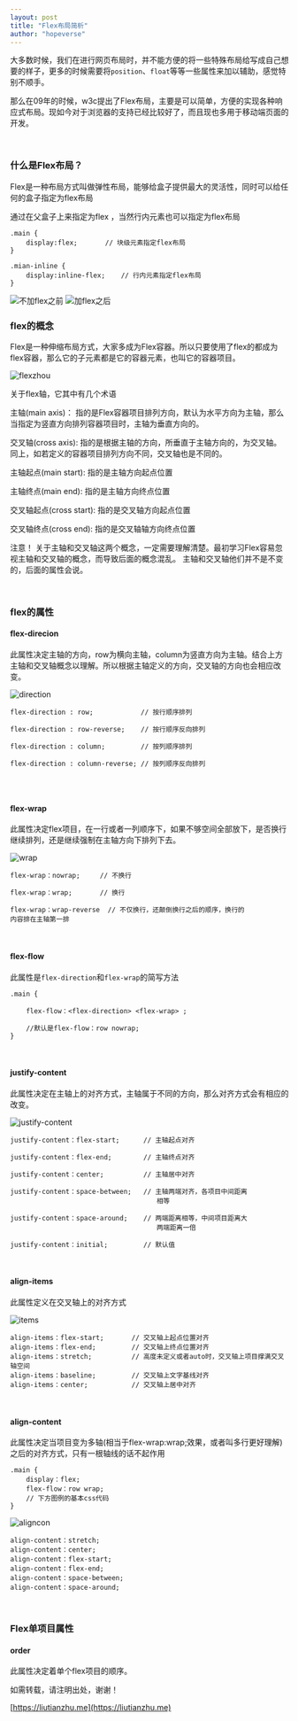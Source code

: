 ```yaml
---
layout: post
title: "Flex布局简析"
author: "hopeverse"
---
```


大多数时候，我们在进行网页布局时，并不能方便的将一些特殊布局给写成自己想要的样子，更多的时候需要将```position```、```float```等等一些属性来加以辅助，感觉特别不顺手。

那么在09年的时候，w3c提出了Flex布局，主要是可以简单，方便的实现各种响应式布局。现如今对于浏览器的支持已经比较好了，而且现也多用于移动端页面的开发。


<br/>

### 什么是Flex布局？

Flex是一种布局方式叫做弹性布局，能够给盒子提供最大的灵活性，同时可以给任何的盒子指定为flex布局

通过在父盒子上来指定为flex ，当然行内元素也可以指定为flex布局

```
.main {
    display:flex;       // 块级元素指定flex布局
}
```

```
.mian-inline {
    display:inline-flex;    // 行内元素指定flex布局
}
```

![不加flex之前](/images/posts/flex/flexq.png)
![加flex之后](/images/posts/flex/flexh.png)

### flex的概念

Flex是一种伸缩布局方式，大家多成为Flex容器。所以只要使用了flex的都成为flex容器，那么它的子元素都是它的容器元素，也叫它的容器项目。

![flexzhou](/images/posts/flex/flexz.png)

关于flex轴，它其中有几个术语

主轴(main axis)： 指的是Flex容器项目排列方向，默认为水平方向为主轴，那么当指定为竖直方向排列容器项目时，主轴为垂直方向的。<br/>

交叉轴(cross axis): 指的是根据主轴的方向，所垂直于主轴方向的，为交叉轴。同上，如若定义的容器项目排列方向不同，交叉轴也是不同的。<br/>

主轴起点(main start): 指的是主轴方向起点位置<br/>

主轴终点(main end): 指的是主轴方向终点位置<br/>

交叉轴起点(cross start): 指的是交叉轴方向起点位置<br/>

交叉轴终点(cross end): 指的是交叉轴轴方向终点位置<br/>

注意！ 关于主轴和交叉轴这两个概念，一定需要理解清楚。最初学习Flex容易忽视主轴和交叉轴的概念，而导致后面的概念混乱。 主轴和交叉轴他们并不是不变的，后面的属性会说。

<br/>

### flex的属性

#### flex-direcion

此属性决定主轴的方向，row为横向主轴，column为竖直方向为主轴。结合上方
主轴和交叉轴概念以理解。所以根据主轴定义的方向，交叉轴的方向也会相应改
变。

![direction](/images/posts/flex/direction.png)

```
flex-direction : row;            // 按行顺序排列   

flex-direction : row-reverse;    // 按行顺序反向排列  

flex-direction : column;         // 按列顺序排列

flex-direction : column-reverse; // 按列顺序反向排列


```

<br/>

#### flex-wrap

此属性决定flex项目，在一行或者一列顺序下，如果不够空间全部放下，是否换行继续排列，还是继续强制在主轴方向下排列下去。

![wrap](/images/posts/flex/wrap.png)


```
flex-wrap：nowrap;     // 不换行

flex-wrap：wrap;       // 换行

flex-wrap：wrap-reverse  // 不仅换行，还颠倒换行之后的顺序，换行的
内容排在主轴第一排
```

<br/>

#### flex-flow

此属性是```flex-direction```和```flex-wrap```的简写方法

```
.main {
   
    flex-flow：<flex-direction> <flex-wrap> ;

    //默认是flex-flow：row nowrap;
}

```

<br/>

#### justify-content

此属性决定在主轴上的对齐方式，主轴属于不同的方向，那么对齐方式会有相应的改变。

![justify-content](/images/posts/flex/justify.png)

```
justify-content：flex-start;      // 主轴起点对齐

justify-content：flex-end;        // 主轴终点对齐

justify-content：center;          // 主轴居中对齐

justify-content：space-between;   // 主轴两端对齐，各项目中间距离
                                     相等

justify-content：space-around;    // 两端距离相等，中间项目距离大
                                     两端距离一倍

justify-content：initial;         // 默认值

```

<br/>

#### align-items

此属性定义在交叉轴上的对齐方式

![items](/images/posts/flex/items.png)

```
align-items：flex-start;       // 交叉轴上起点位置对齐
align-items：flex-end;         // 交叉轴上终点位置对齐
align-items：stretch;          // 高度未定义或者auto时，交叉轴上项目撑满交叉轴空间
align-items：baseline;         // 交叉轴上文字基线对齐
align-items：center;           // 交叉轴上居中对齐

```

<br/>

#### align-content

此属性决定当项目变为多轴(相当于flex-wrap:wrap;效果，或者叫多行更好理解)之后的对齐方式，只有一根轴线的话不起作用

```
.main {
    display：flex;
    flex-flow：row wrap;
    // 下方图例的基本css代码
}

```

![aligncon](/images/posts/flex/aligncon.png)


```
align-content：stretch;
align-content：center;
align-content：flex-start;
align-content：flex-end;
align-content：space-between;
align-content：space-around;

```

<br/>

### Flex单项目属性

#### order

此属性决定着单个flex项目的顺序。











如需转载，请注明出处，谢谢！




 
[https://liutianzhu.me](https://liutianzhu.me)
